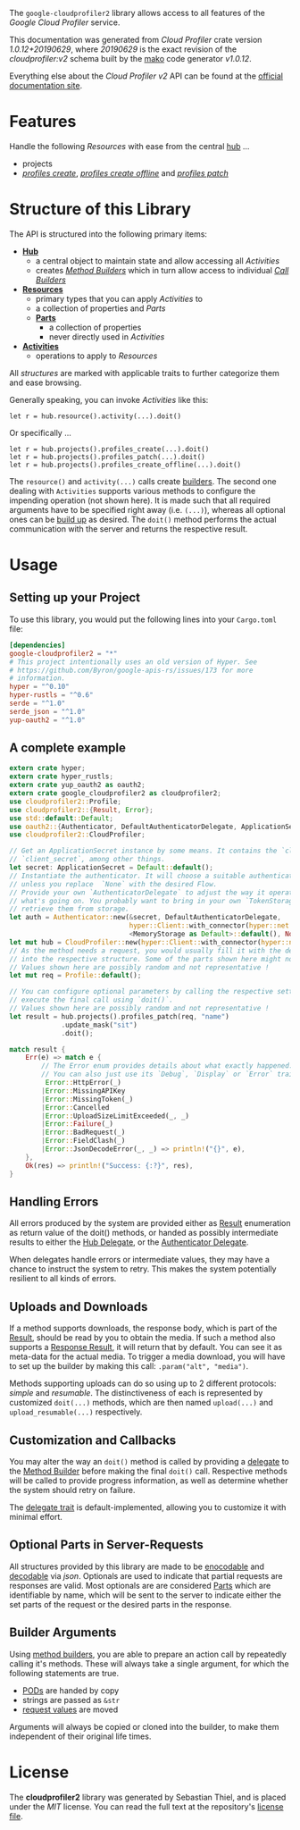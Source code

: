 <!---
DO NOT EDIT !
This file was generated automatically from 'src/mako/api/README.md.mako'
DO NOT EDIT !
-->
The `google-cloudprofiler2` library allows access to all features of the *Google Cloud Profiler* service.

This documentation was generated from *Cloud Profiler* crate version *1.0.12+20190629*, where *20190629* is the exact revision of the *cloudprofiler:v2* schema built by the [mako](http://www.makotemplates.org/) code generator *v1.0.12*.

Everything else about the *Cloud Profiler* *v2* API can be found at the
[official documentation site](https://cloud.google.com/profiler/).
# Features

Handle the following *Resources* with ease from the central [hub](https://docs.rs/google-cloudprofiler2/1.0.12+20190629/google_cloudprofiler2/struct.CloudProfiler.html) ... 

* projects
 * [*profiles create*](https://docs.rs/google-cloudprofiler2/1.0.12+20190629/google_cloudprofiler2/struct.ProjectProfileCreateCall.html), [*profiles create offline*](https://docs.rs/google-cloudprofiler2/1.0.12+20190629/google_cloudprofiler2/struct.ProjectProfileCreateOfflineCall.html) and [*profiles patch*](https://docs.rs/google-cloudprofiler2/1.0.12+20190629/google_cloudprofiler2/struct.ProjectProfilePatchCall.html)




# Structure of this Library

The API is structured into the following primary items:

* **[Hub](https://docs.rs/google-cloudprofiler2/1.0.12+20190629/google_cloudprofiler2/struct.CloudProfiler.html)**
    * a central object to maintain state and allow accessing all *Activities*
    * creates [*Method Builders*](https://docs.rs/google-cloudprofiler2/1.0.12+20190629/google_cloudprofiler2/trait.MethodsBuilder.html) which in turn
      allow access to individual [*Call Builders*](https://docs.rs/google-cloudprofiler2/1.0.12+20190629/google_cloudprofiler2/trait.CallBuilder.html)
* **[Resources](https://docs.rs/google-cloudprofiler2/1.0.12+20190629/google_cloudprofiler2/trait.Resource.html)**
    * primary types that you can apply *Activities* to
    * a collection of properties and *Parts*
    * **[Parts](https://docs.rs/google-cloudprofiler2/1.0.12+20190629/google_cloudprofiler2/trait.Part.html)**
        * a collection of properties
        * never directly used in *Activities*
* **[Activities](https://docs.rs/google-cloudprofiler2/1.0.12+20190629/google_cloudprofiler2/trait.CallBuilder.html)**
    * operations to apply to *Resources*

All *structures* are marked with applicable traits to further categorize them and ease browsing.

Generally speaking, you can invoke *Activities* like this:

```Rust,ignore
let r = hub.resource().activity(...).doit()
```

Or specifically ...

```ignore
let r = hub.projects().profiles_create(...).doit()
let r = hub.projects().profiles_patch(...).doit()
let r = hub.projects().profiles_create_offline(...).doit()
```

The `resource()` and `activity(...)` calls create [builders][builder-pattern]. The second one dealing with `Activities` 
supports various methods to configure the impending operation (not shown here). It is made such that all required arguments have to be 
specified right away (i.e. `(...)`), whereas all optional ones can be [build up][builder-pattern] as desired.
The `doit()` method performs the actual communication with the server and returns the respective result.

# Usage

## Setting up your Project

To use this library, you would put the following lines into your `Cargo.toml` file:

```toml
[dependencies]
google-cloudprofiler2 = "*"
# This project intentionally uses an old version of Hyper. See
# https://github.com/Byron/google-apis-rs/issues/173 for more
# information.
hyper = "^0.10"
hyper-rustls = "^0.6"
serde = "^1.0"
serde_json = "^1.0"
yup-oauth2 = "^1.0"
```

## A complete example

```Rust
extern crate hyper;
extern crate hyper_rustls;
extern crate yup_oauth2 as oauth2;
extern crate google_cloudprofiler2 as cloudprofiler2;
use cloudprofiler2::Profile;
use cloudprofiler2::{Result, Error};
use std::default::Default;
use oauth2::{Authenticator, DefaultAuthenticatorDelegate, ApplicationSecret, MemoryStorage};
use cloudprofiler2::CloudProfiler;

// Get an ApplicationSecret instance by some means. It contains the `client_id` and 
// `client_secret`, among other things.
let secret: ApplicationSecret = Default::default();
// Instantiate the authenticator. It will choose a suitable authentication flow for you, 
// unless you replace  `None` with the desired Flow.
// Provide your own `AuthenticatorDelegate` to adjust the way it operates and get feedback about 
// what's going on. You probably want to bring in your own `TokenStorage` to persist tokens and
// retrieve them from storage.
let auth = Authenticator::new(&secret, DefaultAuthenticatorDelegate,
                              hyper::Client::with_connector(hyper::net::HttpsConnector::new(hyper_rustls::TlsClient::new())),
                              <MemoryStorage as Default>::default(), None);
let mut hub = CloudProfiler::new(hyper::Client::with_connector(hyper::net::HttpsConnector::new(hyper_rustls::TlsClient::new())), auth);
// As the method needs a request, you would usually fill it with the desired information
// into the respective structure. Some of the parts shown here might not be applicable !
// Values shown here are possibly random and not representative !
let mut req = Profile::default();

// You can configure optional parameters by calling the respective setters at will, and
// execute the final call using `doit()`.
// Values shown here are possibly random and not representative !
let result = hub.projects().profiles_patch(req, "name")
             .update_mask("sit")
             .doit();

match result {
    Err(e) => match e {
        // The Error enum provides details about what exactly happened.
        // You can also just use its `Debug`, `Display` or `Error` traits
         Error::HttpError(_)
        |Error::MissingAPIKey
        |Error::MissingToken(_)
        |Error::Cancelled
        |Error::UploadSizeLimitExceeded(_, _)
        |Error::Failure(_)
        |Error::BadRequest(_)
        |Error::FieldClash(_)
        |Error::JsonDecodeError(_, _) => println!("{}", e),
    },
    Ok(res) => println!("Success: {:?}", res),
}

```
## Handling Errors

All errors produced by the system are provided either as [Result](https://docs.rs/google-cloudprofiler2/1.0.12+20190629/google_cloudprofiler2/enum.Result.html) enumeration as return value of 
the doit() methods, or handed as possibly intermediate results to either the 
[Hub Delegate](https://docs.rs/google-cloudprofiler2/1.0.12+20190629/google_cloudprofiler2/trait.Delegate.html), or the [Authenticator Delegate](https://docs.rs/yup-oauth2/*/yup_oauth2/trait.AuthenticatorDelegate.html).

When delegates handle errors or intermediate values, they may have a chance to instruct the system to retry. This 
makes the system potentially resilient to all kinds of errors.

## Uploads and Downloads
If a method supports downloads, the response body, which is part of the [Result](https://docs.rs/google-cloudprofiler2/1.0.12+20190629/google_cloudprofiler2/enum.Result.html), should be
read by you to obtain the media.
If such a method also supports a [Response Result](https://docs.rs/google-cloudprofiler2/1.0.12+20190629/google_cloudprofiler2/trait.ResponseResult.html), it will return that by default.
You can see it as meta-data for the actual media. To trigger a media download, you will have to set up the builder by making
this call: `.param("alt", "media")`.

Methods supporting uploads can do so using up to 2 different protocols: 
*simple* and *resumable*. The distinctiveness of each is represented by customized 
`doit(...)` methods, which are then named `upload(...)` and `upload_resumable(...)` respectively.

## Customization and Callbacks

You may alter the way an `doit()` method is called by providing a [delegate](https://docs.rs/google-cloudprofiler2/1.0.12+20190629/google_cloudprofiler2/trait.Delegate.html) to the 
[Method Builder](https://docs.rs/google-cloudprofiler2/1.0.12+20190629/google_cloudprofiler2/trait.CallBuilder.html) before making the final `doit()` call. 
Respective methods will be called to provide progress information, as well as determine whether the system should 
retry on failure.

The [delegate trait](https://docs.rs/google-cloudprofiler2/1.0.12+20190629/google_cloudprofiler2/trait.Delegate.html) is default-implemented, allowing you to customize it with minimal effort.

## Optional Parts in Server-Requests

All structures provided by this library are made to be [enocodable](https://docs.rs/google-cloudprofiler2/1.0.12+20190629/google_cloudprofiler2/trait.RequestValue.html) and 
[decodable](https://docs.rs/google-cloudprofiler2/1.0.12+20190629/google_cloudprofiler2/trait.ResponseResult.html) via *json*. Optionals are used to indicate that partial requests are responses 
are valid.
Most optionals are are considered [Parts](https://docs.rs/google-cloudprofiler2/1.0.12+20190629/google_cloudprofiler2/trait.Part.html) which are identifiable by name, which will be sent to 
the server to indicate either the set parts of the request or the desired parts in the response.

## Builder Arguments

Using [method builders](https://docs.rs/google-cloudprofiler2/1.0.12+20190629/google_cloudprofiler2/trait.CallBuilder.html), you are able to prepare an action call by repeatedly calling it's methods.
These will always take a single argument, for which the following statements are true.

* [PODs][wiki-pod] are handed by copy
* strings are passed as `&str`
* [request values](https://docs.rs/google-cloudprofiler2/1.0.12+20190629/google_cloudprofiler2/trait.RequestValue.html) are moved

Arguments will always be copied or cloned into the builder, to make them independent of their original life times.

[wiki-pod]: http://en.wikipedia.org/wiki/Plain_old_data_structure
[builder-pattern]: http://en.wikipedia.org/wiki/Builder_pattern
[google-go-api]: https://github.com/google/google-api-go-client

# License
The **cloudprofiler2** library was generated by Sebastian Thiel, and is placed 
under the *MIT* license.
You can read the full text at the repository's [license file][repo-license].

[repo-license]: https://github.com/Byron/google-apis-rsblob/master/LICENSE.md
